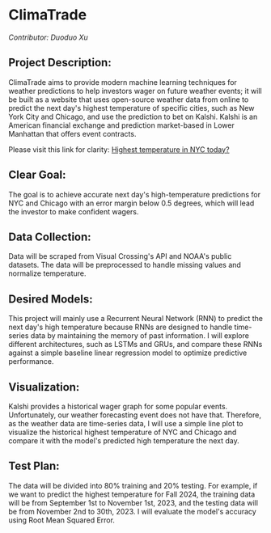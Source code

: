 # ClimaTrade

*Contributor: Duoduo Xu*

## Project Description:

ClimaTrade aims to provide modern machine learning techniques for weather predictions to help investors wager on future weather events; it will be built as a website that uses open-source weather data from online to predict the next day's highest temperature of specific cities, such as New York City and Chicago, and use the prediction to bet on Kalshi. Kalshi is an American financial exchange and prediction market-based in Lower Manhattan that offers event contracts. 

Please visit this link for clarity:
[Highest temperature in NYC today?](https://kalshi.com/markets/highny/highest-temperature-in-nyc?1ClickUuid=fd7a903c-4aff-48b5-a69b-bbb536ad86d4)

## Clear Goal:

The goal is to achieve accurate next day's high-temperature predictions for NYC and Chicago with an error margin below 0.5 degrees, which will lead the investor to make confident wagers.

## Data Collection:

Data will be scraped from Visual Crossing's API and NOAA's public datasets. The data will be preprocessed to handle missing values and normalize temperature.

## Desired Models:

This project will mainly use a Recurrent Neural Network (RNN) to predict the next day's high temperature because RNNs are designed to handle time-series data by maintaining the memory of past information. I will explore different architectures, such as LSTMs and GRUs, and compare these RNNs against a simple baseline linear regression model to optimize predictive performance.

## Visualization:

Kalshi provides a historical wager graph for some popular events. Unfortunately, our weather forecasting event does not have that. Therefore, as the weather data are time-series data, I will use a simple line plot to visualize the historical highest temperature of NYC and Chicago and compare it with the model's predicted high temperature the next day.

## Test Plan:

The data will be divided into 80% training and 20% testing. For example, if we want to predict the highest temperature for Fall 2024, the training data will be from September 1st to November 1st, 2023, and the testing data will be from November 2nd to 30th, 2023. I will evaluate the model's accuracy using Root Mean Squared Error.   
